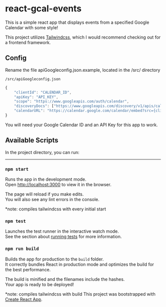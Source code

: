 
# react-gcal-events
This is a simple react app that displays events from a specified Google Calendar with some style!

This project utilizes [Tailwindcss](https://tailwindcss.com/), which I would recommend checking out for a frontend framework.




## Config
Rename the file apiGoogleconfig.json.example, located in the /src/ directory

`
/src/apiGoogleconfig.json
`

```Javascript
{
    "clientId": "CALENDAR_ID", 
    "apiKey": "API_KEY",
    "scope": "https://www.googleapis.com/auth/calendar",
    "discoveryDocs": ["https://www.googleapis.com/discovery/v1/apis/calendar/v3/rest"],
    "calendarURL": "https://calendar.google.com/calendar/embed?src={clientId}"
}
```

You will need your Google Calendar ID and an API Key for this app to work.


## Available Scripts

In the project directory, you can run:

---

### `npm start`

Runs the app in the development mode.<br />
Open [http://localhost:3000](http://localhost:3000) to view it in the browser.

The page will reload if you make edits.<br />
You will also see any lint errors in the console.

*note: compiles tailwindcss with every initial start

### `npm test`

Launches the test runner in the interactive watch mode.<br />
See the section about [running tests](https://facebook.github.io/create-react-app/docs/running-tests) for more information.

### `npm run build`

Builds the app for production to the `build` folder.<br />
It correctly bundles React in production mode and optimizes the build for the best performance.

The build is minified and the filenames include the hashes.<br />
Your app is ready to be deployed!

*note: compiles tailwindcss with build
This project was bootstrapped with [Create React App](https://github.com/facebook/create-react-app).
